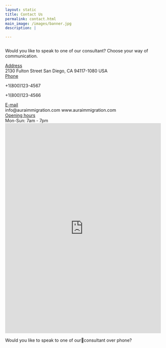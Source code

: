 ```yaml
---
layout: static
title: Contact Us
permalink: contact.html
main_image: /images/banner.jpg
description: |

---
```


<div class="ui vertical stripe pad_140 contact_us" >
    <div class="ui container">
        <div class="ui two column centered grid">
          <div class="column">
                    <p class="p_20 text_center">Would you like to speak to one of our consultant? Choose your way of communication.</p>
          </div>
        </div>
        <div class="ui grid stackable centered aligned mt_50">
            <div class="four wide computer four wide tablet sixteen wide mobile column">
                <div class="column ui link ">
                    <div class="m-0-auto">
                       <div class="large_icons contact text_center"> 
                         <i class="map marker alternate icon"></i>
                        </div>
                        <div class="text_center mt_20">
                            <div class="p_20 mb_20 theme_yellow"><a class="theme_green" href="#">Address</a></div>
                            <div class="p_16 mb_20">
                                  2130 Fulton Street San Diego, CA 94117-1080 USA
                            </div>
                        </div>
                    </div>
                </div>
            </div>
             <div class="four wide computer four wide tablet sixteen wide mobile column">
                <div class="column ui link ">
                    <div class="m-0-auto">
                       <div class="large_icons contact text_center"> 
                         <i class="fa fa-phone"></i>
                        </div>
                        <div class="text_center mt_20">
                            <div class="p_20 mb_20 theme_yellow"><a class="theme_green" href="#">Phone</a></div>
                            <div class="p_16 mb_20">
                                  <p>+1(800)123-4567</p>
                                 <p> +1(800)123-4566</p>
                            </div>
                        </div>
                    </div>
                </div>
            </div>
             <div class="four wide computer four wide tablet sixteen wide mobile column">
                <div class="column ui link ">
                    <div class="m-0-auto">
                       <div class="large_icons contact text_center"> 
                         <i class="fa fa-envelope-open-o"></i>
                        </div>
                        <div class="text_center mt_20">
                            <div class="p_20 mb_20 theme_yellow"><a class="theme_green" href="#">E-mail</a></div>
                            <div class="p_16 mb_20">
                                  info@auraimmigration.com
                                  www.auraimmigration.com
                            </div>
                        </div>
                    </div>
                </div>
            </div>
             <div class="four wide computer four wide tablet sixteen wide mobile column">
                <div class="column ui link ">
                    <div class="m-0-auto">
                       <div class="large_icons contact text_center"> 
                         <i class="clock outline icon"></i>
                        </div>
                        <div class="text_center mt_20">
                            <div class="p_20 mb_20 theme_yellow"><a class="theme_green" href="#">Opening hours</a></div>
                            <div class="p_16 mb_20">
                                  Mon-Sun: 7am - 7pm
                            </div>
                        </div>
                    </div>
                </div>
            </div>
        </div>
    </div>
</div>
<section class="request_callback" >
  <div class="ui container">
      <div class="ui grid centered middle aligned four column text_center ">
              <div class="eight wide computer column p_0 ">
                  <iframe src="https://docs.google.com/forms/d/e/1FAIpQLSc-BQ5z6hRaLDsuIk4LmMu69DLyAUc7onF7V5HzicgmIZ70Zg/viewform?embedded=true" width="100%" height="680" frameborder="0" marginheight="0" marginwidth="0">Loading...
                  </iframe>
              </div>
                <div class="eight   wide computer  column">
                          <p class="left_p white">Would you like to speak to one of ourconsultant over phone?</p>
              </div>
      </div>
  </div>
</section>